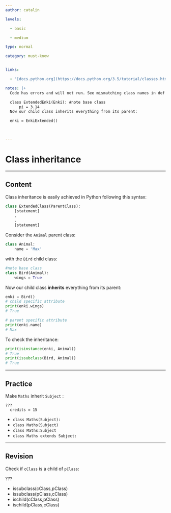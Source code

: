 ```yaml
---
author: catalin

levels:

  - basic

  - medium

type: normal

category: must-know


links:

  - '[docs.python.org](https://docs.python.org/3.5/tutorial/classes.html#inheritance){website}'

notes: |+
  Code has errors and will not run. See mismatching class names in def and call:

  class ExtendedEnki(Enki): #note base class
      pi = 3.14
  Now our child class inherits everything from its parent:

  enki = EnkiExtended()



---
```


# Class inheritance

---
## Content

Class inheritance is easily achieved in Python following this syntax:
```python
class ExtendedClass(ParentClass):
    [statement]
    .
    .
    [statement]
```
Consider the `Animal` parent class:
```python
class Animal:
    name = 'Max'

```

with the `Bird` child class:
```python
#note base class
class Bird(Animal):
    wings = True
```

Now our child class **inherits** everything from its parent:
```python
enki = Bird()
# child specific attribute
print(enki.wings)
# True

# parent specific attribute
print(enki.name)
# Max
```

To check the inheritance:
```python
print(isinstance(enki, Animal))
# True
print(issubclass(Bird, Animal))
# True
```

---
## Practice

Make `Maths` inherit `Subject` :
```
???
  credits = 15
```

* `class Maths(Subject):`
* `class Maths(Subject)`
* `class Maths:Subject`
* `class Maths extends Subject:`

---
## Revision

Check if `cClass` is a child of `pClass`:

???


* issubclass(cClass,pClass)
* issubclass(pClass,cClass)
* ischild(cClass,pClass)
* ischild(pClass,cClass)

